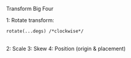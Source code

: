 Transform Big Four

1: Rotate
transform:
```
rotate(...degs) /*clockwise*/
```

<br>
2: Scale
3: Skew
4: Position (origin & placement)